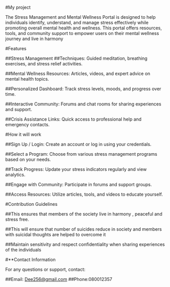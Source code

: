 #My project 

The Stress Management and Mental Wellness Portal is designed to help individuals identify, understand, and manage stress effectively while promoting overall mental health and wellness. This portal offers resources, tools, and community support to empower users on their mental wellness journey and live in harmony 



#Features 

##Stress Management ##Techniques: Guided meditation, breathing exercises, and stress relief activities. 

##Mental Wellness Resources: Articles, videos, and expert advice on mental health topics. 

##Personalized Dashboard: Track stress levels, moods, and progress over time. 

##Interactive Community: Forums and chat rooms for sharing experiences and support. 

##Crisis Assistance Links: Quick access to professional help and emergency contacts. 

#How it will work 

##Sign Up / Login: Create an account or log in using your credentials. 

##Select a Program: Choose from various stress management programs based on your needs. 

##Track Progress: Update your stress indicators regularly and view analytics. 

##Engage with Community: Participate in forums and support groups. 

##Access Resources: Utilize articles, tools, and videos to educate yourself.


#Contribution Guidelines 

##This ensures that members of the society live in harmony , peaceful and stress free. 

##This will ensure that number of suicides reduce in society and members with suicidal thoughts are helped to overcome it 

##Maintain sensitivity and respect confidentiality when sharing experiences of the individuals 


#**Contact Information 

For any questions or support, contact: 

##Email: Dee256@gmail.com
##Phone:080012357
